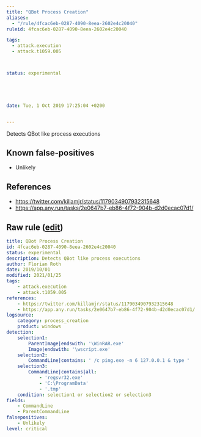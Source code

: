 ```yaml
---
title: "QBot Process Creation"
aliases:
  - "/rule/4fcac6eb-0287-4090-8eea-2602e4c20040"
ruleid: 4fcac6eb-0287-4090-8eea-2602e4c20040

tags:
  - attack.execution
  - attack.t1059.005



status: experimental





date: Tue, 1 Oct 2019 17:25:04 +0200


---
```


Detects QBot like process executions

<!--more-->


## Known false-positives

* Unlikely



## References

* https://twitter.com/killamjr/status/1179034907932315648
* https://app.any.run/tasks/2e0647b7-eb86-4f72-904b-d2d0ecac07d1/


## Raw rule ([edit](https://github.com/SigmaHQ/sigma/edit/master/rules/windows/process_creation/proc_creation_win_malware_qbot.yml))
```yaml
title: QBot Process Creation
id: 4fcac6eb-0287-4090-8eea-2602e4c20040
status: experimental
description: Detects QBot like process executions
author: Florian Roth
date: 2019/10/01
modified: 2021/01/25
tags:
    - attack.execution
    - attack.t1059.005
references:
    - https://twitter.com/killamjr/status/1179034907932315648
    - https://app.any.run/tasks/2e0647b7-eb86-4f72-904b-d2d0ecac07d1/
logsource:
    category: process_creation
    product: windows
detection:
    selection1:
        ParentImage|endswith: '\WinRAR.exe'
        Image|endswith: '\wscript.exe'
    selection2:
        CommandLine|contains: ' /c ping.exe -n 6 127.0.0.1 & type '
    selection3:
        CommandLine|contains|all:
            - 'regsvr32.exe'
            - 'C:\ProgramData'
            - '.tmp'
    condition: selection1 or selection2 or selection3
fields:
    - CommandLine
    - ParentCommandLine
falsepositives:
    - Unlikely
level: critical

```
